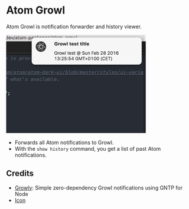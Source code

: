 # Atom Growl

Atom Growl is notification forwarder and history viewer.

![Screenshot](https://raw.githubusercontent.com/onderweg/atom-growl/master/resources/screenshot.png)

- Forwards all Atom notifications to Growl.
- With the `show history` command, you get a list of past Atom notifications.

## Credits

- [Growly](https://github.com/theabraham/growly): Simple zero-dependency Growl notifications using GNTP for Node
- [Icon](http://gapcode.com/atom-editor-icon/)
